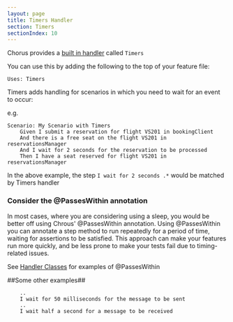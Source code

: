 ```yaml
---
layout: page
title: Timers Handler
section: Timers
sectionIndex: 10
---
```


Chorus provides a [built in handler](/pages/BuiltInHandlers/BuiltInHandlers) called `Timers`

You can use this by adding the following to the top of your feature file:

    Uses: Timers
    
Timers adds handling for scenarios in which you need to wait for an event to occur:

e.g.

    Scenario: My Scenario with Timers
        Given I submit a reservation for flight VS201 in bookingClient
        And there is a free seat on the flight VS201 in reservationsManager
        And I wait for 2 seconds for the reservation to be processed
        Then I have a seat reserved for flight VS201 in reservationsManager
         
In the above example, the step `I wait for 2 seconds .*` would be matched by Timers handler

### Consider the @PassesWithin annotation

In most cases, where you are considering using a sleep, you would be better off using Chrous' @PassesWithin annotation.
Using @PassesWithin you can annotate a step method to run repeatedly for a period of time, waiting for assertions to be satisfied.
This approach can make your features run more quickly, and be less prone to make your tests fail due to timing-related issues.

See [Handler Classes](/pages/Handlers/HandlerClasses) for examples of @PassesWithin

##Some other examples##

        ..
        I wait for 50 milliseconds for the message to be sent
        ..
        I wait half a second for a message to be received
        
        
